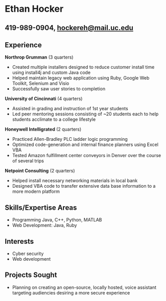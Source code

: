 # **Ethan Hocker**
## 419-989-0904, hockereh@mail.uc.edu

## **Experience**

**Northrop Grumman**
(3 quarters)
- Created multiple installers designed to reduce customer install time using install4j and custom Java code
- Helped maintain legacy web application using Ruby, Google Web Toolkit, Selenium and Visio
- Successfully saw user stories to completion

**University of Cincinnati**
(4 quarters)

- Assisted in grading and instruction of 1st year students
- Led peer mentoring sessions consisting of ~20 students each to help students acclimate to a college lifestyle

**Honeywell Intelligrated**
(2 quarters)

- Practiced Allen-Bradley PLC ladder logic programming
- Optimized code-generation and internal finance planners using Excel VBA
- Tested Amazon fulfillment center conveyors in Denver over the course of several trips

**Netpoint Consulting**
(2 quarters)

- Helped install necessary networking materials in local bank
- Designed VBA code to transfer extensive data base information to a more modern platform

## **Skills/Expertise Areas**

- Programming Java, C++, Python, MATLAB
- Web Development: Java, Ruby

## **Interests**

- Cyber security
- Web development

## **Projects Sought**

- Planning on creating an open-source, locally hosted, voice assistant targeting audiencies desiring a more secure experience
